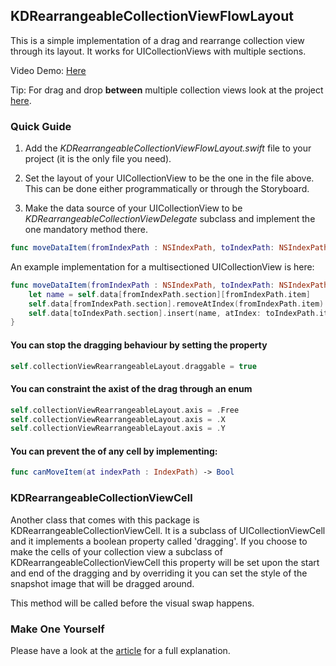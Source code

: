 ## KDRearrangeableCollectionViewFlowLayout ##

This is a simple implementation of a drag and rearrange collection view through its layout. It works for UICollectionViews with multiple sections.

Video Demo: [Here](https://v.usetapes.com/U5UrT2ePsO)

Tip: For drag and drop **between** multiple collection views look at the project [here](https://github.com/mmick66/KDDragAndDropCollectionView).

### Quick Guide ###

1. Add the *KDRearrangeableCollectionViewFlowLayout.swift* file to your project (it is the only file you need).
2. Set the layout of your UICollectionView to be the one in the file above. This can be done either programmatically or through the Storyboard.

3. Make the data source of your UICollectionView to be *KDRearrangeableCollectionViewDelegate* subclass and implement the one mandatory method there.

```Swift
func moveDataItem(fromIndexPath : NSIndexPath, toIndexPath: NSIndexPath) -> Void
```

An example implementation for a multisectioned UICollectionView is here:

```Swift
func moveDataItem(fromIndexPath : NSIndexPath, toIndexPath: NSIndexPath) -> Void {
    let name = self.data[fromIndexPath.section][fromIndexPath.item]
    self.data[fromIndexPath.section].removeAtIndex(fromIndexPath.item)
    self.data[toIndexPath.section].insert(name, atIndex: toIndexPath.item)
}
```

#### You can stop the dragging behaviour by setting the property

```Swift
self.collectionViewRearrangeableLayout.draggable = true
```

#### You can constraint the axist of the drag through an enum

```Swift
self.collectionViewRearrangeableLayout.axis = .Free
self.collectionViewRearrangeableLayout.axis = .X
self.collectionViewRearrangeableLayout.axis = .Y
```

#### You can prevent the of any cell by implementing:

```Swift
func canMoveItem(at indexPath : IndexPath) -> Bool
```

### KDRearrangeableCollectionViewCell

Another class that comes with this package is KDRearrangeableCollectionViewCell. It is a subclass of UICollectionViewCell and it implements a boolean property called 'dragging'. If you choose to make the cells of your collection view a subclass of KDRearrangeableCollectionViewCell this property will be set upon the start and end of the dragging and by overriding it you can set the style of the snapshot image that will be dragged around.

This method will be called before the visual swap happens.

### Make One Yourself ###

Please have a look at the [article](http://karmadust.com/?p=5) for a full explanation.
